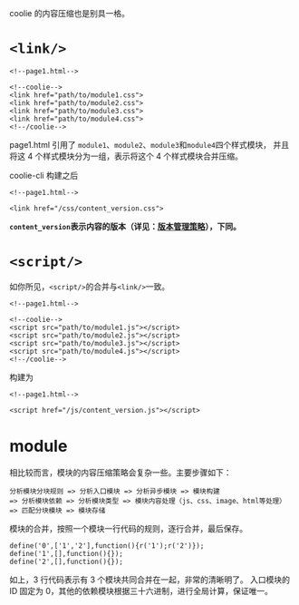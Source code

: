 coolie 的内容压缩也是别具一格。

# `<link/>`
```
<!--page1.html-->

<!--coolie-->
<link href="path/to/module1.css">
<link href="path/to/module2.css">
<link href="path/to/module3.css">
<link href="path/to/module4.css">
<!--/coolie-->
```

page1.html 引用了 `module1`、`module2`、`module3`和`module4`四个样式模块，
并且将这 4 个样式模块分为一组，表示将这个 4 个样式模块合并压缩。

coolie-cli 构建之后
```
<!--page1.html-->

<link href="/css/content_version.css">
```


**`content_version`表示内容的版本（详见：[版本管理策略](./version-management.md)），下同。**



# `<script/>`
如你所见，`<script/>`的合并与`<link/>`一致。
```
<!--page1.html-->

<!--coolie-->
<script src="path/to/module1.js"></script>
<script src="path/to/module2.js"></script>
<script src="path/to/module3.js"></script>
<script src="path/to/module4.js"></script>
<!--/coolie-->
```

构建为

```
<!--page1.html-->

<script href="/js/content_version.js"></script>
```



# module
相比较而言，模块的内容压缩策略会复杂一些。主要步骤如下：
```
分析模块分块规则 => 分析入口模块 => 分析异步模块 => 模块构建
=> 分析模块依赖 => 分析模块类型 => 模块内容处理（js、css、image、html等处理）
=> 匹配分块模块 => 模块存储
```

模块的合并，按照一个模块一行代码的规则，逐行合并，最后保存。

```
define('0',['1','2'],function(){r('1');r('2')});
define('1',[],function(){});
define('2',[],function(){});
```

如上，3 行代码表示有 3 个模块共同合并在一起，非常的清晰明了。
入口模块的 ID 固定为 0，其他的依赖模块根据三十六进制，进行全局计算，保证唯一。




